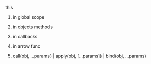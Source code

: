 this
1. in global scope
2. in objects methods
3. in callbacks
4. in arrow func

5. call(obj, ...params) | apply(obj, [...params]) | bind(obj, ...params)